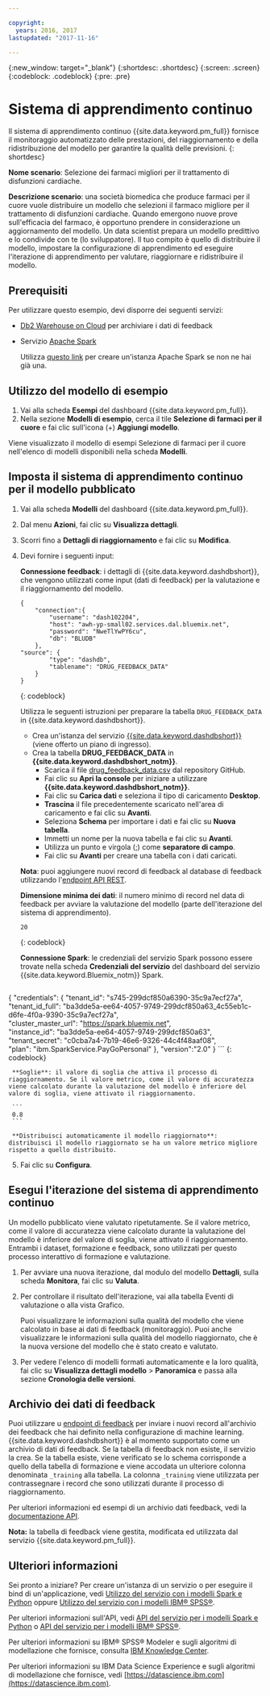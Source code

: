 ```yaml
---

copyright:
  years: 2016, 2017
lastupdated: "2017-11-16"

---
```


{:new_window: target="_blank"}
{:shortdesc: .shortdesc}
{:screen: .screen}
{:codeblock: .codeblock}
{:pre: .pre}

# Sistema di apprendimento continuo

Il sistema di apprendimento continuo {{site.data.keyword.pm_full}} fornisce il monitoraggio automatizzato delle prestazioni, del riaggiornamento e della ridistribuzione del modello per garantire la qualità delle previsioni.
{: shortdesc}

**Nome scenario**: Selezione dei farmaci migliori per il trattamento di disfunzioni cardiache.

**Descrizione scenario**: una società biomedica che produce farmaci per il cuore vuole distribuire un modello che selezioni il farmaco migliore per il trattamento di disfunzioni cardiache. Quando emergono nuove prove sull'efficacia del farmaco, è opportuno prendere in considerazione un aggiornamento del modello. Un data scientist prepara un modello predittivo e lo condivide con te (lo sviluppatore). Il tuo compito è quello di distribuire il modello, impostare la configurazione di apprendimento ed eseguire l'iterazione di apprendimento per valutare, riaggiornare e ridistribuire il modello. 

## Prerequisiti

Per utilizzare questo esempio, devi disporre dei seguenti servizi: 

* [Db2 Warehouse on Cloud](https://console.bluemix.net/catalog/services/db2-warehouse-on-cloud) per archiviare i dati di feedback
* Servizio [Apache Spark](https://console.bluemix.net/catalog/services/apache-spark) 

   Utilizza [questo link](https://console.bluemix.net/catalog/services/apache-spark) per creare un'istanza Apache Spark se non ne hai già una.

## Utilizzo del modello di esempio

1. Vai alla scheda **Esempi** del dashboard {{site.data.keyword.pm_full}}.
2. Nella sezione **Modelli di esempio**, cerca il tile **Selezione
di farmaci per il cuore** e fai clic sull'icona (+) **Aggiungi modello**. 

Viene visualizzato il modello
di esempi Selezione di farmaci per il cuore nell'elenco di modelli
disponibili nella scheda **Modelli**. 


## Imposta il sistema di apprendimento continuo per il modello pubblicato

1.  Vai alla scheda **Modelli** del dashboard {{site.data.keyword.pm_full}}. 
2.  Dal menu **Azioni**, fai clic su **Visualizza dettagli**.
3.  Scorri fino a **Dettagli di riaggiornamento** e fai clic su **Modifica**.
4.  Devi fornire i seguenti input:

    **Connessione feedback**: i dettagli di {{site.data.keyword.dashdbshort}}, che vengono utilizzati come input (dati di feedback) per la valutazione e il riaggiornamento del modello.

    ```
    {
        "connection":{
            "username": "dash102204",
            "host": "awh-yp-small02.services.dal.bluemix.net",
            "password": "NweTlYwPY6cu",
            "db": "BLUDB"
        },
    "source": {
            "type": "dashdb",
            "tablename": "DRUG_FEEDBACK_DATA"
        }
    }
    ```
    {: codeblock}

    Utilizza le seguenti istruzioni per preparare la tabella `DRUG_FEEDBACK_DATA` in {{site.data.keyword.dashdbshort}}.
    
    - Crea un'istanza del servizio [{{site.data.keyword.dashdbshort}}](https://console.bluemix.net/catalog/services/db2-warehouse-on-cloud/) (viene offerto un piano di ingresso).
    - Crea la tabella **DRUG_FEEDBACK_DATA** in **{{site.data.keyword.dashdbshort_notm}}**.
      + Scarica il file [drug_feedback_data.csv](https://raw.githubusercontent.com/pmservice/wml-sample-models/master/spark/drug-selection/data/drug_feedback_data.csv) dal repository GitHub.
      + Fai clic su **Apri la console** per iniziare a utilizzare **{{site.data.keyword.dashdbshort_notm}}**.
      + Fai clic su **Carica dati** e seleziona il tipo di caricamento **Desktop**.
      + **Trascina** il file precedentemente scaricato nell'area di caricamento e fai clic su **Avanti**.
      + Seleziona **Schema** per importare i dati e fai clic su **Nuova tabella**.
      + Immetti un nome per la nuova tabella e fai clic su **Avanti**.
      + Utilizza un punto e virgola (;) come **separatore di campo**.
      + Fai clic su **Avanti** per creare una tabella con i dati caricati. 

     **Nota**: puoi aggiungere nuovi record di feedback al database di feedback utilizzando l'[endpoint API REST](http://watson-ml-api.mybluemix.net/#!/Published32Models/post_v3_wml_instances_instance_id_published_models_published_model_id_feedback).

     **Dimensione minima dei dati**: il numero minimo di record nel data di feedback per avviare la valutazione del modello (parte dell'iterazione del sistema di apprendimento). 

     ```
     20
     ```
     {: codeblock}

     **Connessione Spark**: le credenziali del servizio Spark possono essere trovate nella scheda **Credenziali del servizio** del dashboard del servizio {{site.data.keyword.Bluemix_notm}} Spark.

     ```
{
    "credentials": {
      "tenant_id": "s745-299dcf850a6390-35c9a7ecf27a",  
      "tenant_id_full": "ba3dde5a-ee64-4057-9749-299dcf850a63_4c55eb1c-d6fe-4f0a-9390-35c9a7ecf27a",  
      "cluster_master_url": "https://spark.bluemix.net",  
      "instance_id": "ba3dde5a-ee64-4057-9749-299dcf850a63",  
      "tenant_secret": "c0cba7a4-7b19-46e6-9326-44c4f48aaf08",  
      "plan": "ibm.SparkService.PayGoPersonal"
    },
         "version":"2.0"
}
     ```
     {: codeblock}

     **Soglie**: il valore di soglia che attiva il processo di riaggiornamento. Se il valore metrico, come il valore di accuratezza viene calcolato durante la valutazione del modello è inferiore del valore di soglia, viene attivato il riaggiornamento.

     ```
     0.8
     ```

     **Distribuisci automaticamente il modello riaggiornato**: distribuisci il modello riaggiornato se ha un valore metrico migliore rispetto a quello distribuito.

5.  Fai clic su **Configura**.

## Esegui l'iterazione del sistema di apprendimento continuo

Un modello pubblicato viene valutato ripetutamente. Se il valore metrico, come il valore di accuratezza viene calcolato durante la valutazione del modello è inferiore del valore di soglia, viene attivato il riaggiornamento. Entrambi i dataset, formazione e feedback, sono utilizzati per questo processo interattivo di formazione e valutazione.

1. Per avviare una nuova iterazione, dal modulo del modello **Dettagli**, sulla scheda **Monitora**, fai clic su **Valuta**.
3. Per controllare il risultato dell'iterazione, vai alla tabella Eventi di valutazione o alla vista Grafico.  

   Puoi visualizzare le informazioni sulla qualità del modello che viene calcolato in base ai dati di feedback (monitoraggio). Puoi anche visualizzare le informazioni sulla qualità del modello riaggiornato, che è la nuova versione del modello che è stato creato e valutato.

4. Per vedere l'elenco di modelli formati automaticamente e la loro qualità, fai clic su **Visualizza dettagli modello** > **Panoramica** e passa alla sezione **Cronologia delle versioni**.

## Archivio dei dati di feedback

Puoi utilizzare u [endpoint di feedback](http://watson-ml-api.mybluemix.net/#!/Published32Models/post_v3_wml_instances_instance_id_published_models_published_model_id_feedback) per inviare i nuovi record all'archivio dei feedback che hai definito nella configurazione di machine learning. {{site.data.keyword.dashdbshort}} è al momento supportato come un archivio di dati di feedback. Se la tabella di feedback non esiste, il servizio la crea. Se la tabella esiste, viene verificato se lo schema corrisponde a quello della tabella di formazione e viene accodata un ulteriore colonna denominata `_training` alla tabella. La colonna `_training` viene utilizzata per contrassegnare i record che sono utilizzati durante il processo di riaggiornamento.

Per ulteriori informazioni ed esempi di un archivio dati feedback, vedi la [documentazione API](pm_service_api_spark_learning_system.html).

**Nota:** la tabella di feedback viene gestita, modificata ed utilizzata dal servizio {{site.data.keyword.pm_full}}. 

## Ulteriori informazioni

Sei pronto a iniziare? Per creare un'istanza di un servizio o per eseguire il bind
di un'applicazione, vedi [Utilizzo del servizio con i modelli Spark e Python](using_pm_service_dsx.html) oppure
[Utilizzo del servizio con i modelli IBM® SPSS®](using_pm_service.html).

Per ulteriori informazioni sull'API, vedi [API del servizio per i modelli Spark e Python](pm_service_api_spark.html) o [API del
servizio per i modelli IBM® SPSS®](pm_service_api_spss.html).

Per ulteriori informazioni su IBM® SPSS® Modeler e sugli algoritmi di modellazione che fornisce, consulta
[IBM Knowledge Center](https://www.ibm.com/support/knowledgecenter/SS3RA7).

Per ulteriori informazioni su IBM Data Science Experience e sugli algoritmi di
modellazione che fornisce, vedi [https://datascience.ibm.com](https://datascience.ibm.com).
